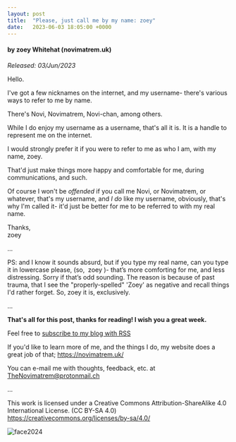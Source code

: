 ```yaml
---
layout: post
title:  "Please, just call me by my name: zoey"
date:   2023-06-03 18:05:00 +0000
---
```

#### by zoey Whitehat (novimatrem.uk)
*Released: 03/Jun/2023*

Hello.

I've got a few nicknames on the internet, and my username- there's various ways to refer to me by name.

There's Novi, Novimatrem, Novi-chan, among others.

While I do enjoy my username as a username, that's all it is. It is a handle to represent me on the internet.

I would strongly prefer it if you were to refer to me as who I am, with my name, zoey.

That'd just make things more happy and comfortable for me, during communications, and such.

Of course I won't be *offended* if you call me Novi, or Novimatrem, or whatever, that's my username, and *I do* like my username, obviously, that's why I'm called it- it'd just be better for me to be referred to with my real name.

Thanks,<br>
zoey

...

PS: and I know it sounds absurd, but if you type my real name, can you type it in lowercase please, (so,&nbsp;&nbsp;zoey&nbsp;)- that’s more comforting for me, and less distressing. Sorry if that’s odd sounding. The reason is because of past trauma, that I see the "properly-spelled" 'Zoey' as negative and recall things I'd rather forget. So, zoey it is, exclusively.

...

**That's all for this post, thanks for reading! I wish you a great week.**

Feel free to <a href="https://novimatrem.gitlab.io/blog/feed.xml" style="#008148" target="_blank">subscribe to my blog with RSS</a>

If you'd like to learn more of me, and the things I do, my website does a great job of that; <a href="https://novimatrem.uk/" style="#008148" target="_blank">https://novimatrem.uk/</a>

You can e-mail me with thoughts, feedback, etc. at [TheNovimatrem@protonmail.ch](mailto:TheNovimatrem@protonmail.ch)

...

This work is licensed under a Creative Commons Attribution-ShareAlike 4.0 International License. (CC BY-SA 4.0)
<a href="https://creativecommons.org/licenses/by-sa/4.0/" target="_blank">https://creativecommons.org/licenses/by-sa/4.0/</a>

![face2024](https://gitlab.com/Novimatrem/blog/-/raw/master/face2024.png)

